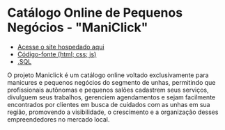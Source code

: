 # Catálogo Online de Pequenos Negócios - "ManiClick"

- [Acesse o site hospedado aqui](https://copn---maniclick.web.app/)
- [Código-fonte (html; css; js)](https://github.com/fjmeneguini/Catalogo-Online-de-Pequenos-Negocios-Maniclick/tree/main/dist)
- [.SQL](https://github.com/fjmeneguini/Catalogo-Online-de-Pequenos-Negocios-Maniclick/tree/main/bd2)

O projeto Maniclick é um catálogo online voltado exclusivamente para manicures e pequenos negócios do segmento de unhas, permitindo que profissionais autônomas e pequenos salões cadastrem seus serviços, divulguem seus trabalhos, gerenciem agendamentos e sejam facilmente encontrados por clientes em busca de cuidados com as unhas em sua região, promovendo a visibilidade, o crescimento e a organização desses empreendedores no mercado local.
